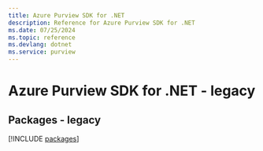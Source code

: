 ```yaml
---
title: Azure Purview SDK for .NET
description: Reference for Azure Purview SDK for .NET
ms.date: 07/25/2024
ms.topic: reference
ms.devlang: dotnet
ms.service: purview
---
```

# Azure Purview SDK for .NET - legacy
## Packages - legacy
[!INCLUDE [packages](purview-index.md)]
